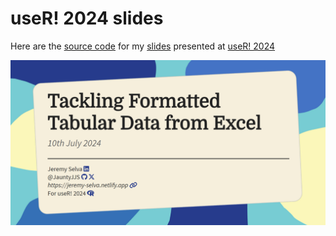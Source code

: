 # useR! 2024 slides


Here are the [source code](https://github.com/JauntyJJS/useR-2024) for
my [slides](https://jauntyjjs.github.io/useR-2024/) presented at [useR!
2024](https://events.linuxfoundation.org/user/)

![](share-card.png)
